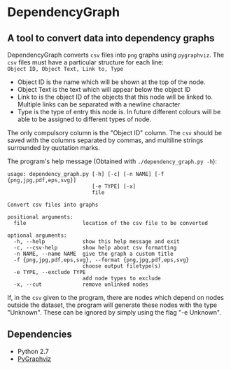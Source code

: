 DependencyGraph
===============
A tool to convert data into dependency graphs
--------------------------------------------------
DependencyGraph converts ``csv`` files into ``png`` graphs using ``pygraphviz``. The ``csv`` files must have a particular structure for each line:  
``Object ID, Object Text, Link to, Type``  

* Object ID is the name which will be shown at the top of the node.
* Object Text is the text which will appear below the object ID
* Link to is the object ID of the objects that this node will be linked to. Multiple links can be separated with a newline character
* Type is the type of entry this node is. In future different colours will be able to be assigned to different types of node.

The only compulsory column is the "Object ID" column. The ``csv`` should be saved with the columns separated by commas, and multiline strings surrounded by quotation marks.

The program's help message (Obtained with ``./dependency_graph.py -h``):
```
usage: dependency_graph.py [-h] [-c] [-n NAME] [-f {png,jpg,pdf,eps,svg}]
                           [-e TYPE] [-x]
                           file

Convert csv files into graphs

positional arguments:
  file                  location of the csv file to be converted

optional arguments:
  -h, --help            show this help message and exit
  -c, --csv-help        show help about csv formatting
  -n NAME, --name NAME  give the graph a custom title
  -f {png,jpg,pdf,eps,svg}, --format {png,jpg,pdf,eps,svg}
                        choose output filetype(s)
  -e TYPE, --exclude TYPE
                        add node types to exclude
  -x, --cut             remove unlinked nodes
```

If, in the ``csv`` given to the program, there are nodes which depend on nodes outside the dataset, the program will generate these nodes with the type "Unknown". These can be ignored by simply using the flag "-e Unknown".

Dependencies
------------
* Python 2.7
* [PyGraphviz](http://pygraphviz.github.io/index.html)
